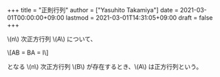 +++
title = "正則行列"
author = ["Yasuhito Takamiya"]
date = 2021-03-01T00:00:00+09:00
lastmod = 2021-03-01T14:31:05+09:00
draft = false
+++

\\(n\\) 次正方行列 \\(A\\) について、

\\[AB = BA = I\\]

となる \\(n\\) 次正方行列 \\(B\\) が存在するとき、\\(A\\) は正方行列という。
